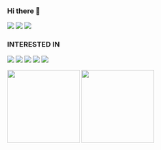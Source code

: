 ### Hi there 👋
![](https://img.shields.io/badge/I%20am-30336b?style=for-the-badge)
![](https://img.shields.io/badge/Frontend%20Engineer-eb4d4b?style=for-the-badge)
![](https://img.shields.io/badge/Working%20in%20Tokyo-6ab04c?style=for-the-badge)

### INTERESTED IN
![](https://img.shields.io/badge/Javascript-f9ca24?style=for-the-badge&logo=Javascript&logoColor=black)
![](https://img.shields.io/badge/React-22a6b3?style=for-the-badge&logo=React&logoColor=white)
![](https://img.shields.io/badge/Next.js-000000?style=for-the-badge&logo=Next.js&logoColor=white)
![](https://img.shields.io/badge/Typescript-1e3799?style=for-the-badge&logo=Typescript&logoColor=white)
![](https://img.shields.io/badge/Remix-9980FA?style=for-the-badge&logo=Remix&logoColor=white)

<a href="https://github.com/anuraghazra/github-readme-stats">
  <img align="left" height="170px" src="https://github-readme-stats.vercel.app/api?username=Naoyuki-Hayasaka&count_private=true&theme=algolia&show_icons=true&token=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" />
</a>
<a href="https://github.com/anuraghazra/github-readme-stats">
  <img align="left" height="170px" src="https://github-readme-stats.vercel.app/api/top-langs/?username=Naoyuki-Hayasaka&layout=compact&theme=algolia" />
</a>
